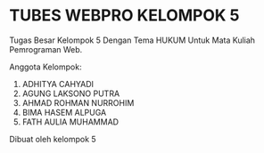 # TUBES WEBPRO KELOMPOK 5
Tugas Besar Kelompok 5 Dengan Tema HUKUM Untuk Mata Kuliah Pemrograman Web.

Anggota Kelompok:  
1. ADHITYA CAHYADI
2. AGUNG LAKSONO PUTRA
3. AHMAD ROHMAN NURROHIM
4. BIMA HASEM ALPUGA
5. FATH AULIA MUHAMMAD

Dibuat oleh kelompok 5
